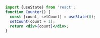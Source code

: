 ```jsx {expectedErrors: {'react-compiler': 'invalid'}}
import {useState} from 'react';
function Counter() {
  const [count, setCount] = useState(0);
  setCount(count + 1);
  return <div>{count}</div>;
}
```
